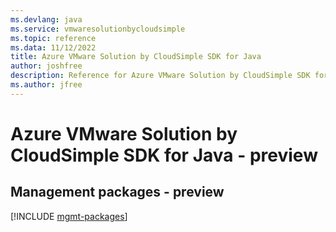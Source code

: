 ```yaml
---
ms.devlang: java
ms.service: vmwaresolutionbycloudsimple
ms.topic: reference
ms.data: 11/12/2022
title: Azure VMware Solution by CloudSimple SDK for Java
author: joshfree
description: Reference for Azure VMware Solution by CloudSimple SDK for Java
ms.author: jfree
---
```

# Azure VMware Solution by CloudSimple SDK for Java - preview

## Management packages - preview
[!INCLUDE [mgmt-packages](vmware-solution-by-cloudsimple-mgmt-index.md)]